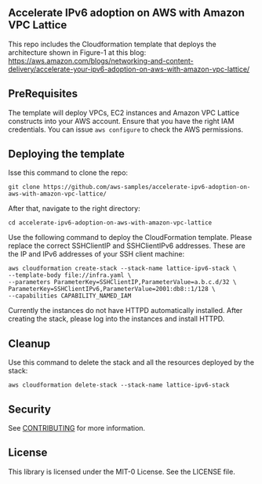## Accelerate IPv6 adoption on AWS with Amazon VPC Lattice

This repo includes the Cloudformation template that deploys the architecture shown in Figure-1 at this blog:
https://aws.amazon.com/blogs/networking-and-content-delivery/accelerate-your-ipv6-adoption-on-aws-with-amazon-vpc-lattice/

## PreRequisites
The template will deploy VPCs, EC2 instances and Amazon VPC Lattice constructs into your AWS account. Ensure that you have the right IAM credentials. You can issue `aws configure` to check the AWS permissions.

## Deploying the template

Isse this command to clone the repo:
```
git clone https://github.com/aws-samples/accelerate-ipv6-adoption-on-aws-with-amazon-vpc-lattice/
```

After that, navigate to the right directory:
```
cd accelerate-ipv6-adoption-on-aws-with-amazon-vpc-lattice
```

Use the following command to deploy the CloudFormation template. Please replace the correct SSHClientIP and SSHClientIPv6 addresses. These are the IP and IPv6 addresses of your SSH client machine:

```
aws cloudformation create-stack --stack-name lattice-ipv6-stack \
--template-body file://infra.yaml \
--parameters ParameterKey=SSHClientIP,ParameterValue=a.b.c.d/32 \
ParameterKey=SSHClientIPv6,ParameterValue=2001:db8::1/128 \
--capabilities CAPABILITY_NAMED_IAM
```
Currently the instances do not have HTTPD automatically installed. After creating the stack, please log into the instances and install HTTPD.

## Cleanup
Use this command to delete the stack and all the resources deployed by the stack:
```
aws cloudformation delete-stack --stack-name lattice-ipv6-stack
```

## Security

See [CONTRIBUTING](CONTRIBUTING.md#security-issue-notifications) for more information.

## License

This library is licensed under the MIT-0 License. See the LICENSE file.

